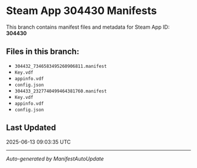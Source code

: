 # Steam App 304430 Manifests

This branch contains manifest files and metadata for Steam App ID: **304430**

## Files in this branch:
- `304432_7346583495260906811.manifest`
- `Key.vdf`
- `appinfo.vdf`
- `config.json`
- `304433_2327740499464381760.manifest`
- `Key.vdf`
- `appinfo.vdf`
- `config.json`

## Last Updated
2025-06-13 09:03:35 UTC

---
*Auto-generated by ManifestAutoUpdate*
